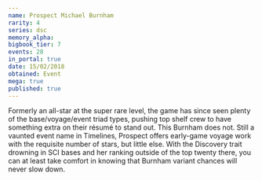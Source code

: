 ```yaml
---
name: Prospect Michael Burnham
rarity: 4
series: dsc
memory_alpha:
bigbook_tier: 7
events: 28
in_portal: true
date: 15/02/2018
obtained: Event
mega: true
published: true
---
```


Formerly an all-star at the super rare level, the game has since seen plenty of the base/voyage/event triad types, pushing top shelf crew to have something extra on their résumé to stand out. This Burnham does not. Still a vaunted event name in Timelines, Prospect offers early-game voyage work with the requisite number of stars, but little else. With the Discovery trait drowning in SCI bases and her ranking outside of the top twenty there, you can at least take comfort in knowing that Burnham variant chances will never slow down.
